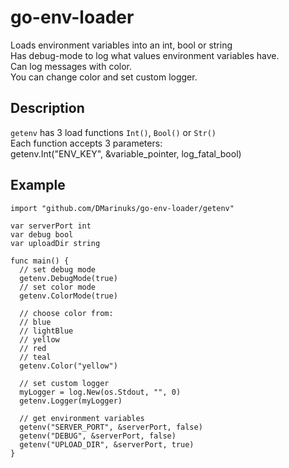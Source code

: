 # go-env-loader
Loads environment variables into an int, bool or string  
Has debug-mode to log what values environment variables have.  
Can log messages with color.  
You can change color and set custom logger.

## Description
`getenv` has 3 load functions `Int()`, `Bool()` or `Str()`  
Each function accepts 3 parameters:  
getenv.Int("ENV_KEY", &variable_pointer, log_fatal_bool)


## Example

```
import "github.com/DMarinuks/go-env-loader/getenv"

var serverPort int
var debug bool
var uploadDir string

func main() {
  // set debug mode
  getenv.DebugMode(true)
  // set color mode
  getenv.ColorMode(true)

  // choose color from:
  // blue
  // lightBlue
  // yellow
  // red
  // teal
  getenv.Color("yellow")

  // set custom logger
  myLogger = log.New(os.Stdout, "", 0)
  getenv.Logger(myLogger)
  
  // get environment variables
  getenv("SERVER_PORT", &serverPort, false)
  getenv("DEBUG", &serverPort, false)
  getenv("UPLOAD_DIR", &serverPort, true)
}
```

